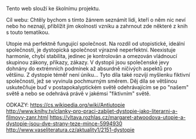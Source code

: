 Tento web slouží ke školnímu projektu.

Cíl webu: Chtěly bychom s tímto žánrem seznámit lidi, kteří o něm nic neví nebo ho neznají, přiblížit jim okolnosti vzniku a zahrnout zde některé z knih s touto tematikou.

Utopie má perfektně fungující společnost. Na rozdíl od utopistické, ideální společnosti, je dystopická společnost výrazně neperfektní. Neexistuje harmonie, chybí stabilita, jedinec je kontrolován a omezován vládnoucí skupinou zákony, příkazy, zákazy. V dystopii jsou společenské jevy dohnány do extrémních podmínek až absurdně ničivých aspektů pro většinu. Z dystopie téměř není úniku... Tyto díla také rozvíjí myšlenku fiktivní společnosti, jež se vyvinula pochmurným směrem. Děj díla se většinou uskutečňuje buď v postapokalyptickém světě odehrávajícím se po "našem" světě a nebo se odehrává právě v jakémsi "fiktivním" světě.

ODKAZY: https://cs.wikipedia.org/wiki/Antiutopie http://www.knihy.tv/clanky-pro-praci-zabijet-dystopie-jako-literarni-a-filmovy-zanr.html https://vltava.rozhlas.cz/margaret-atwoodova-utopie-a-dystopie-jsou-dve-strany-teze-mince-5994930 http://www.vaseliteratura.cz/aktuality1/2151-dystopie 